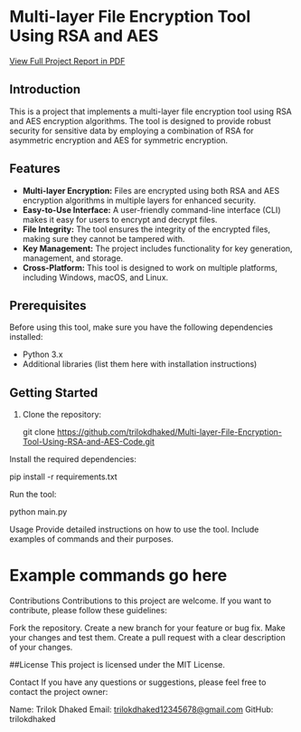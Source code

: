 # Multi-layer File Encryption Tool Using RSA and AES

[View Full Project Report in PDF](https://github.com/trilokdhaked/Multi-layer-File-Encryption-Tool-Using-RSA-and-AES-Code/blob/master/Project_Report.pdf)


## Introduction

This is a project that implements a multi-layer file encryption tool using RSA and AES encryption algorithms. The tool is designed to provide robust security for sensitive data by employing a combination of RSA for asymmetric encryption and AES for symmetric encryption.

## Features

- **Multi-layer Encryption:** Files are encrypted using both RSA and AES encryption algorithms in multiple layers for enhanced security.
- **Easy-to-Use Interface:** A user-friendly command-line interface (CLI) makes it easy for users to encrypt and decrypt files.
- **File Integrity:** The tool ensures the integrity of the encrypted files, making sure they cannot be tampered with.
- **Key Management:** The project includes functionality for key generation, management, and storage.
- **Cross-Platform:** This tool is designed to work on multiple platforms, including Windows, macOS, and Linux.

## Prerequisites

Before using this tool, make sure you have the following dependencies installed:

- Python 3.x
- Additional libraries (list them here with installation instructions)

## Getting Started

1. Clone the repository:


   git clone https://github.com/trilokdhaked/Multi-layer-File-Encryption-Tool-Using-RSA-and-AES-Code.git

Install the required dependencies:

pip install -r requirements.txt


Run the tool:

python main.py

Usage
Provide detailed instructions on how to use the tool. Include examples of commands and their purposes.

# Example commands go here
Contributions
Contributions to this project are welcome. If you want to contribute, please follow these guidelines:

Fork the repository.
Create a new branch for your feature or bug fix.
Make your changes and test them.
Create a pull request with a clear description of your changes.

##License
This project is licensed under the MIT License.

Contact
If you have any questions or suggestions, please feel free to contact the project owner:

Name: Trilok Dhaked
Email: trilokdhaked12345678@gmail.com
GitHub: trilokdhaked

